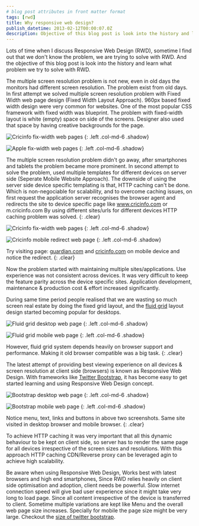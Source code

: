 ```yaml
---
# blog post attributes in front matter format
tags: [rwd]
title: Why responsive web design?
publish_datetime: 2013-02-12T00:00:07.0Z
description: Objective of this blog post is look into the history and learn what problem we try to solve with RWD.
---
```


Lots of time when I discuss Responsive Web Design (RWD), sometime I find out that we don't know the problem, we are trying to solve with RWD. And the objective of this blog post is look into the history and learn what problem we try to solve with RWD.

The multiple screen resolution problem is not new, even in old days the monitors had  different screen resolution. The problem exist from old days. In first attempt we solved multiple screen resolution problem with Fixed Width web page design (Fixed Width Layout Approach).  960px based fixed width design were very common for websites. One of the most popular CSS framework with fixed width was blueprint. The problem with fixed-width layout is white (empty) space on side of the screens. Designer also used that space by having creative backgrounds for the page.

![Cricinfo fix-width web pages](/assets/sunitblog/posts/images/why-responsive-web-design/cricinfo-white-space.png)
{: .left .col-md-6 .shadow}

![Apple fix-width web pages](/assets/sunitblog/posts/images/why-responsive-web-design/apple-with-white-space.png)
{: .left .col-md-6 .shadow}

The multiple screen resolution problem didn't go away, after smartphones and tablets the problem became more prominent. In second attempt to solve the problem, used multiple templates for different devices on server side (Seperate Mobile Website Approach). The downside of using the server side device specific templating is that, HTTP caching can't be done. Which is non-negociable for scalability, and to overcome caching issues, on first request the application server recognises the browser agent and redirects the site to device specific page like www.cricinfo.com or m.cricinfo.com By using different sites/urls for different devices  HTTP caching problem was solved.
{: .clear}

![Cricinfo fix-width web pages](/assets/sunitblog/posts/images/why-responsive-web-design/cricinfo-white-space.png)
{: .left .col-md-6 .shadow}

![Cricinfo mobile redirect web page](/assets/sunitblog/posts/images/why-responsive-web-design/cricinfo-mobile-redirect.png)
{: .left .col-md-6 .shadow}

Try visiting page: [guardian.com](http://www.guardian.com) and [cricinfo.com](http://www.cricinfo.com) on mobile device and notice the redirect.
{: .clear}

Now the problem started with maintaining multiple sites/applications. Use experience was not consistent across devices. It was very difficult to keep the feature parity across the device specific sites. Application development, maintenance &amp; production cost &amp; effort increased significantly.

During same time period people realised that we are wasting so much screen real estate by doing the fixed grid layout, and the [fluid grid](http://fluidgrids.com/) layout design started becoming popular for desktops.


![Fluid grid desktop web page](/assets/sunitblog/posts/images/why-responsive-web-design/fluid-grid-layout.png)
{: .left .col-md-6 .shadow}

![Fluid grid mobile web page](/assets/sunitblog/posts/images/why-responsive-web-design/fluid-grid-layout-mobile.png)
{: .left .col-md-6 .shadow}

However, fluid grid system depends heavily on browser support and performance. Making it old browser compatible was a big task.
{: .clear}

The latest attempt of providing best viewing experience on all devices & screen resolution at client side (browsers) is known as Responsive Web Design.  With frameworks like [Twitter Bootstrap](http://twitter.github.com/bootstrap/),  it has become easy to get started learning and using Responsive Web Design concept.

![Bootstrap desktop web page](/assets/sunitblog/posts/images/why-responsive-web-design/bootstrap-desktop.png)
{: .left .col-md-6 .shadow}

![Bootstrap mobile web page](/assets/sunitblog/posts/images/why-responsive-web-design/bootstrap-mobile.png)
{: .left .col-md-6 .shadow}

Notice menu, text, links and buttons in above two screenshots. Same site visited in desktop browser and mobile browser.
{: .clear}

To achieve HTTP caching it was very important that all this dynamic behaviour to be kept on client side, so server has to render the same page for all devices irrespective of the screen sizes and resolutions. With this approach HTTP caching CDN/Reverse proxy can be leveraged agin to achieve high scalability.

Be aware when using Responsive Web Design,
Works best with latest browsers and high end smartphones, Since RWD relies heavily on client side optimisation and adoption, client needs be powerful.
Slow internet connection speed will give bad user experience since it might take very long to load page. Since all content irrespective of the device is transferred to client. Sometime multiple variations are kept like Menu and the overall web page size increases. Specially for mobile the page size might be very large. Checkout the [size of twitter bootstrap](https://github.com/twitter/bootstrap).


